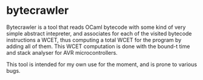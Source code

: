 # bytecrawler

Bytecrawler is a tool that reads OCaml bytecode with some kind of very simple abstract intepreter, and associates for each of the visited bytecode instructions a WCET, thus computing a total WCET for the program by adding all of them. This WCET computation is done with the bound-t time and stack analyser for AVR microcontrollers.

This tool is intended for my own use for the moment, and is prone to various bugs.
